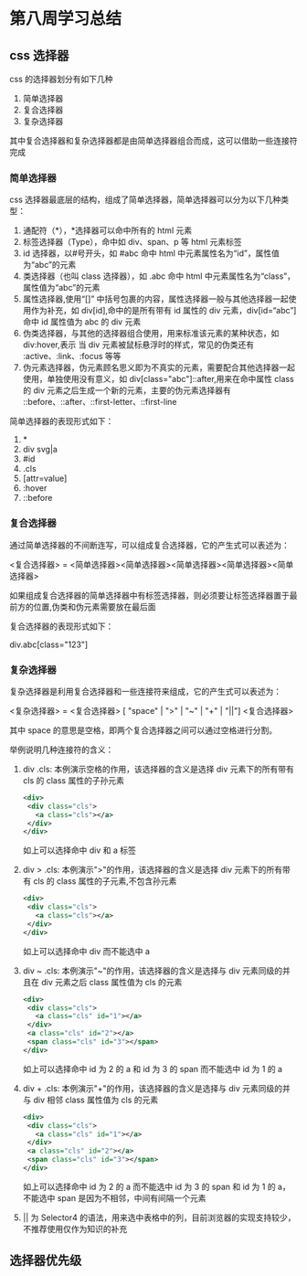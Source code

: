 # 第八周学习总结

## css 选择器

css 的选择器划分有如下几种

1. 简单选择器
2. 复合选择器
3. 复杂选择器

其中复合选择器和复杂选择器都是由简单选择器组合而成，这可以借助一些连接符完成

### 简单选择器

css 选择器最底层的结构，组成了简单选择器，简单选择器可以分为以下几种类型：

1. 通配符（*），*选择器可以命中所有的 html 元素
2. 标签选择器（Type），命中如 div、span、p 等 html 元素标签
3. id 选择器，以#号开头，如 #abc 命中 html 中元素属性名为“id”，属性值为“abc”的元素
4. 类选择器（也叫 class 选择器），如 .abc 命中 html 中元素属性名为“class”，属性值为“abc”的元素
5. 属性选择器,使用“[]” 中括号包裹的内容，属性选择器一般与其他选择器一起使用作为补充，如 div[id],命中的是所有带有 id 属性的 div 元素，div[id=“abc”]命中 id 属性值为 abc 的 div 元素
6. 伪类选择器，与其他的选择器组合使用，用来标准该元素的某种状态，如 div:hover,表示 当 div 元素被鼠标悬浮时的样式，常见的伪类还有 :active、:link、:focus 等等
7. 伪元素选择器，伪元素顾名思义即为不真实的元素，需要配合其他选择器一起使用，单独使用没有意义，如 div[class="abc"]::after,用来在命中属性 class 的 div 元素之后生成一个新的元素，主要的伪元素选择器有 ::before、::after、::first-letter、::first-line

简单选择器的表现形式如下：

1. \*
2. div svg|a
3. #id
4. .cls
5. \[attr=value\]
6. :hover
7. ::before

### 复合选择器

通过简单选择器的不间断连写，可以组成复合选择器，它的产生式可以表述为：

<复合选择器> = <简单选择器><简单选择器><简单选择器><简单选择器><简单选择器>

如果组成复合选择器的简单选择器中有标签选择器，则必须要让标签选择器置于最前方的位置,伪类和伪元素需要放在最后面

复合选择器的表现形式如下：

div.abc\[class="123"\]

### 复杂选择器

复杂选择器是利用复合选择器和一些连接符来组成，它的产生式可以表述为：

<复杂选择器> = <复合选择器> [ "space" | ">" | "~" | "+" | "||"] <复合选择器>

其中 space 的意思是空格，即两个复合选择器之间可以通过空格进行分割。

举例说明几种连接符的含义：

1. div .cls: 本例演示空格的作用，该选择器的含义是选择 div 元素下的所有带有 cls 的 class 属性的子孙元素

   ```xml
   <div>
    <div class="cls">
      <a class="cls"></a>
    </div>
   </div>
   ```

   如上可以选择命中 div 和 a 标签

2. div > .cls: 本例演示">"的作用，该选择器的含义是选择 div 元素下的所有带有 cls 的 class 属性的子元素,不包含孙元素

   ```xml
   <div>
    <div class="cls">
      <a class="cls"></a>
    </div>
   </div>
   ```

   如上可以选择命中 div 而不能选中 a

3. div ~ .cls: 本例演示"~"的作用，该选择器的含义是选择与 div 元素同级的并且在 div 元素之后 class 属性值为 cls 的元素

   ```xml
   <div>
    <div class="cls">
      <a class="cls" id="1"></a>
    </div>
    <a class="cls" id="2"></a>
    <span class="cls" id="3"></span>
   </div>
   ```

   如上可以选择命中 id 为 2 的 a 和 id 为 3 的 span 而不能选中 id 为 1 的 a

4. div + .cls: 本例演示"+"的作用，该选择器的含义是选择与 div 元素同级的并与 div 相邻 class 属性值为 cls 的元素

   ```xml
   <div>
    <div class="cls">
      <a class="cls" id="1"></a>
    </div>
    <a class="cls" id="2"></a>
    <span class="cls" id="3"></span>
   </div>
   ```

   如上可以选择命中 id 为 2 的 a 而不能选中 id 为 3 的 span 和 id 为 1 的 a，不能选中 span 是因为不相邻，中间有间隔一个元素

5. || 为 Selector4 的语法，用来选中表格中的列，目前浏览器的实现支持较少，不推荐使用仅作为知识的补充

## 选择器优先级
